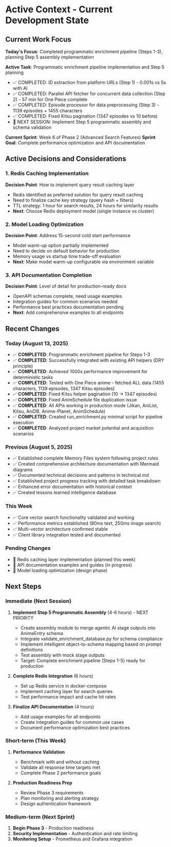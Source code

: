 # Active Context - Current Development State

## Current Work Focus

**Today's Focus**: Completed programmatic enrichment pipeline (Steps 1-3), planning Step 5 assembly implementation

**Active Task**: Programmatic enrichment pipeline implementation and Step 5 planning
- ✅ COMPLETED: ID extraction from platform URLs (Step 1) - 0.001s vs 5s with AI
- ✅ COMPLETED: Parallel API fetcher for concurrent data collection (Step 2) - 57 min for One Piece complete
- ✅ COMPLETED: Episode processor for data preprocessing (Step 3) - 1139 episodes + 1455 characters
- ✅ COMPLETED: Fixed Kitsu pagination (1347 episodes vs 10 before)
- 🔄 NEXT SESSION: Implement Step 5 programmatic assembly and schema validation

**Current Sprint**: Week 6 of Phase 2 (Advanced Search Features)
**Sprint Goal**: Complete performance optimization and API documentation

## Active Decisions and Considerations

### 1. Redis Caching Implementation
**Decision Point**: How to implement query result caching layer
- Redis identified as preferred solution for query result caching
- Need to finalize cache key strategy (query hash + filters)
- TTL strategy: 1 hour for search results, 24 hours for similarity results
- **Next**: Choose Redis deployment model (single instance vs cluster)

### 2. Model Loading Optimization  
**Decision Point**: Address 15-second cold start performance
- Model warm-up option partially implemented
- Need to decide on default behavior for production
- Memory usage vs startup time trade-off evaluation
- **Next**: Make model warm-up configurable via environment variable

### 3. API Documentation Completion
**Decision Point**: Level of detail for production-ready docs
- OpenAPI schemas complete, need usage examples
- Integration guides for common scenarios needed
- Performance best practices documentation pending
- **Next**: Add comprehensive examples to all endpoints

## Recent Changes

### Today (August 13, 2025)
- ✅ **COMPLETED**: Programmatic enrichment pipeline for Steps 1-3
- ✅ **COMPLETED**: Successfully integrated with existing API helpers (DRY principle)
- ✅ **COMPLETED**: Achieved 1000x performance improvement for deterministic tasks
- ✅ **COMPLETED**: Tested with One Piece anime - fetched ALL data (1455 characters, 1139 episodes, 1347 Kitsu episodes)
- ✅ **COMPLETED**: Fixed Kitsu helper pagination (10 → 1347 episodes)
- ✅ **COMPLETED**: Fixed AnimSchedule file duplication issue
- ✅ **COMPLETED**: All APIs working in production mode (Jikan, AniList, Kitsu, AniDB, Anime-Planet, AnimSchedule)
- ✅ **COMPLETED**: Created run_enrichment.py minimal script for pipeline execution
- ✅ **COMPLETED**: Analyzed project market potential and acquisition scenarios

### Previous (August 5, 2025)
- ✅ Established complete Memory Files system following project rules
- ✅ Created comprehensive architecture documentation with Mermaid diagrams
- ✅ Documented technical decisions and patterns in technical.md
- ✅ Established project progress tracking with detailed task breakdown
- ✅ Enhanced error documentation with historical context
- ✅ Created lessons learned intelligence database

### This Week
- ✅ Core vector search functionality validated and working
- ✅ Performance metrics established (80ms text, 250ms image search)
- ✅ Multi-vector architecture confirmed stable
- ✅ Client library integration tested and documented

### Pending Changes
- 🔄 Redis caching layer implementation (planned this week)
- 🔄 API documentation examples and guides (in progress)
- 🔄 Model loading optimization (design phase)

## Next Steps

### Immediate (Next Session)
1. **Implement Step 5 Programmatic Assembly** (4-6 hours) - NEXT PRIORITY
   - Create assembly module to merge agentic AI stage outputs into AnimeEntry schema
   - Integrate validate_enrichment_database.py for schema compliance
   - Implement intelligent object-to-schema mapping based on prompt definitions
   - Test assembly with mock stage outputs
   - Target: Complete enrichment pipeline (Steps 1-5) ready for production

2. **Complete Redis Integration** (6 hours)
   - Set up Redis service in docker-compose
   - Implement caching layer for search queries
   - Test performance impact and cache hit rates

3. **Finalize API Documentation** (4 hours)
   - Add usage examples for all endpoints
   - Create integration guides for common use cases
   - Document performance optimization best practices

### Short-term (This Week)
1. **Performance Validation**
   - Benchmark with and without caching
   - Validate all response time targets met
   - Complete Phase 2 performance goals

2. **Production Readiness Prep**
   - Review Phase 3 requirements
   - Plan monitoring and alerting strategy
   - Design authentication framework

### Medium-term (Next Sprint)
1. **Begin Phase 3** - Production readiness
2. **Security Implementation** - Authentication and rate limiting
3. **Monitoring Setup** - Prometheus and Grafana integration